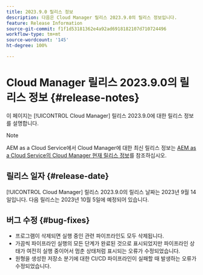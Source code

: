 ```yaml
---
title: 2023.9.0 릴리스 정보
description: 다음은 Cloud Manager 릴리스 2023.9.0의 릴리스 정보입니다.
feature: Release Information
source-git-commit: f1f1d53181362e4a92ad6918182107d710724496
workflow-type: tm+mt
source-wordcount: '145'
ht-degree: 100%

---
```



# Cloud Manager 릴리스 2023.9.0의 릴리스 정보 {#release-notes}

이 페이지는 [!UICONTROL Cloud Manager] 릴리스 2023.9.0에 대한 릴리스 정보를 설명합니다.

>[!NOTE]
>
>AEM as a Cloud Service에서 Cloud Manager에 대한 최신 릴리스 정보는 [AEM as a Cloud Service의 Cloud Manager 현재 릴리스 정보](https://experienceleague.adobe.com/docs/experience-manager-cloud-service/content/implementing/using-cloud-manager/release-notes-cloud-manager/release-notes-cm-current.html)를 참조하십시오.

## 릴리스 일자 {#release-date}

[!UICONTROL Cloud Manager] 릴리스 2023.9.0의 릴리스 날짜는 2023년 9월 14일입니다. 다음 릴리스는 2023년 10월 5일에 예정되어 있습니다.

## 버그 수정 {#bug-fixes}

* 프로그램이 삭제되면 실행 중인 관련 파이프라인도 모두 삭제됩니다.
* 가끔씩 파이프라인 실행의 모든 &#x200B;&#x200B;단계가 완료된 것으로 표시되었지만 파이프라인 상태가 여전히 실행 중이어서 멈춘 상태처럼 표시되는 오류가 수정되었습니다.
* 원형을 생성한 저장소 분기에 대한 CI/CD 파이프라인이 실패할 때 발생하는 오류가 수정되었습니다.
